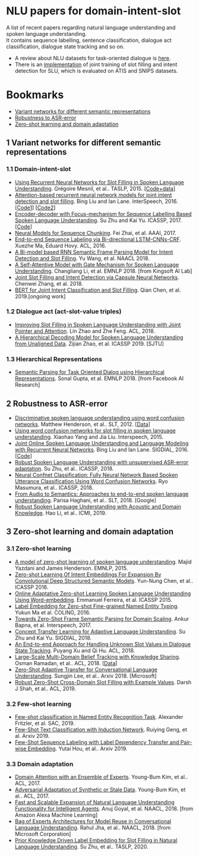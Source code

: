 
# NLU papers for domain-intent-slot
A list of recent papers regarding natural language understanding and spoken language understanding. <br>
It contains sequence labelling, sentence classification, dialogue act classification, dialogue state tracking and so on.

 * A review about NLU datasets for task-oriented dialogue is [here](https://github.com/sz128/NLU_datasets_for_task_oriented_dialogue).
 * There is an [implementation](https://github.com/sz128/slot_filling_and_intent_detection_of_SLU) of joint training of slot filling and intent detection for SLU, which is evaluated on ATIS and SNIPS datasets.

# Bookmarks
  * [Variant networks for different semantic representations](#1-variant-networks-for-different-semantic-representations)
  * [Robustness to ASR-error](#2-robustness-to-ASR-error)
  * [Zero-shot learning and domain adaptation](#3-zero-shot-learning-and-domain-adaptation)

## 1 Variant networks for different semantic representations
### 1.1 Domain-intent-slot
  * [Using Recurrent Neural Networks for Slot Filling in Spoken Language Understanding](https://ieeexplore.ieee.org/document/6998838/). Grégoire Mesnil, et al.. TASLP, 2015. [[Code+data](https://github.com/mesnilgr/is13)]
  * [Attention-based recurrent neural network models for joint intent detection and slot filling](https://pdfs.semanticscholar.org/84a9/bc5294dded8d597c9d1c958fe21e4614ff8f.pdf). Bing Liu and Ian Lane. InterSpeech, 2016. [[Code1](https://github.com/HadoopIt/rnn-nlu)] [[Code2](https://github.com/applenob/RNN-for-Joint-NLU)]
  * [Encoder-decoder with Focus-mechanism for Sequence Labelling Based Spoken Language Understanding](https://speechlab.sjtu.edu.cn/papers/sz128-zhu-icassp17.pdf). Su Zhu and Kai Yu. ICASSP, 2017. [[Code](https://github.com/sz128/SLU_focus_and_crf)]
  * [Neural Models for Sequence Chunking](https://www.aaai.org/ocs/index.php/AAAI/AAAI17/paper/download/14776/14262). Fei Zhai, et al. AAAI, 2017.
  * [End-to-end Sequence Labeling via Bi-directional LSTM-CNNs-CRF](https://arxiv.org/abs/1603.01354). Xuezhe Ma, Eduard Hovy. ACL, 2016.
  * [A Bi-model based RNN Semantic Frame Parsing Model for Intent Detection and Slot Filling](http://aclweb.org/anthology/N18-2050). Yu Wang, et al. NAACL 2018.
  * [A Self-Attentive Model with Gate Mechanism for Spoken Language Understanding](http://aclweb.org/anthology/D18-1417). Changliang Li, et al. EMNLP 2018. [from Kingsoft AI Lab]
  * [Joint Slot Filling and Intent Detection via Capsule Neural Networks](https://arxiv.org/pdf/1812.09471.pdf). Chenwei Zhang, et al. 2018. 
  * [BERT for Joint Intent Classification and Slot Filling](https://arxiv.org/pdf/1902.10909.pdf). Qian Chen, et al. 2019.[ongoing work]

### 1.2 Dialogue act (act-slot-value triples)
  * [Improving Slot Filling in Spoken Language Understanding with Joint Pointer and Attention](http://aclweb.org/anthology/P18-2068). Lin Zhao and Zhe Feng. ACL, 2018.
  * [A Hierarchical Decoding Model for Spoken Language Understanding from Unaligned Data](https://arxiv.org/abs/1904.04498). Zijian Zhao, et al. ICASSP 2019. [SJTU]

### 1.3 Hierarchical Representations
  * [Semantic Parsing for Task Oriented Dialog using Hierarchical Representations](http://aclweb.org/anthology/D18-1300). Sonal Gupta, et al. EMNLP 2018. [from Facebook AI Research]
  
## 2 Robustness to ASR-error
 * [Discriminative spoken language understanding using word confusion networks](http://www.matthen.com/assets/pdf/Discriminative_Spoken_Language_Understanding_Using_Word_Confusion_Networks.pdf). Matthew Henderson, et al.. SLT, 2012. [[Data](https://www.repository.cam.ac.uk/handle/1810/248271;jsessionid=D40F449AE8CD5D93EF215715D1726E13)]
 * [Using word confusion networks for slot filling in spoken language understanding](http://www.isca-speech.org/archive/interspeech_2015/papers/i15_1353.pdf). Xiaohao Yang and Jia Liu. Interspeech, 2015.
 * [Joint Online Spoken Language Understanding and Language Modeling with Recurrent Neural Networks](http://www.aclweb.org/anthology/W16-3603). Bing Liu and Ian Lane. SIGDIAL, 2016. [[Code](https://github.com/HadoopIt/joint-slu-lm)]
 * [Robust Spoken Language Understanding with unsupervised ASR-error adaptation](https://speechlab.sjtu.edu.cn/papers/sz128-zhu-icassp18.pdf). Su Zhu, et al.. ICASSP, 2018.
 * [Neural Confnet Classification: Fully Neural Network Based Spoken Utterance Classification Using Word Confusion Networks](http://mirlab.org/conference_papers/International_Conference/ICASSP%202018/pdfs/0006039.pdf). Ryo Masumura, et al.. ICASSP, 2018.
 * [From Audio to Semantics: Approaches to end-to-end spoken language understanding](https://arxiv.org/abs/1809.09190). Parisa Haghani, et al.. SLT, 2018. [Google]
 * [Robust Spoken Language Understanding with Acoustic and Domain Knowledge](https://dl.acm.org/doi/10.1145/3340555.3356100). Hao Li, et al.. ICMI, 2019.
 
 ## 3 Zero-shot learning and domain adaptation
 ### 3.1 Zero-shot learning
  * [A model of zero-shot learning of spoken language understanding](http://www.anthology.aclweb.org/D/D15/D15-1027.pdf). Majid Yazdani and James Henderson. EMNLP, 2015.
  * [Zero-shot Learning Of Intent Embeddings For Expansion By Convolutional Deep Structured Semantic Models](https://www.csie.ntu.edu.tw/~yvchen/doc/ICASSP16_ZeroShot.pdf). Yun-Nung Chen, et al.. ICASSP 2016.
  * [Online Adaptative Zero-shot Learning Spoken Language Understanding Using Word-embedding](https://ieeexplore.ieee.org/document/7178987/).  Emmanuel Ferreira, et al. ICASSP 2015.
  * [Label Embedding for Zero-shot Fine-grained Named Entity Typing](https://sentic.net/label-embedding-for-zero-shot-named-entity-typing.pdf). Yukun Ma et al. COLING, 2016.
  * [Towards Zero-Shot Frame Semantic Parsing for Domain Scaling](https://www.isca-speech.org/archive/Interspeech_2017/pdfs/0518.PDF).  Ankur Bapna, et al. Interspeech, 2017.
  * [Concept Transfer Learning for Adaptive Language Understanding](http://aclweb.org/anthology/W18-5047). Su Zhu and Kai Yu. SIGDIAL, 2018.
  * [An End-to-end Approach for Handling Unknown Slot Values in Dialogue State Tracking](http://aclweb.org/anthology/P18-1134). Puyang Xu and Qi Hu. ACL, 2018.
  * [Large-Scale Multi-Domain Belief Tracking with Knowledge Sharing](http://aclweb.org/anthology/P18-2069). Osman Ramadan, et al.. ACL, 2018. [[Data](http://dialogue.mi.eng.cam.ac.uk/index.php/corpus/)]
  * [Zero-Shot Adaptive Transfer for Conversational Language Understanding](https://arxiv.org/abs/1808.10059). Sungjin Lee, et al.. Arxiv 2018. [Microsoft]
  * [Robust Zero-Shot Cross-Domain Slot Filling with Example Values](https://www.aclweb.org/anthology/P19-1547.pdf). Darsh J Shah, et al.. ACL, 2019.
 ### 3.2 Few-shot learning
  * [Few-shot classification in Named Entity Recognition Task](https://arxiv.org/pdf/1812.06158.pdf). Alexander Fritzler, et al. SAC, 2019.
  * [Few-Shot Text Classification with Induction Network](https://arxiv.org/pdf/1902.10482.pdf). Ruiying Geng, et al. Arxiv 2019.
  * [Few-Shot Sequence Labeling with Label Dependency Transfer and Pair-wise Embedding](https://arxiv.org/abs/1906.08711). Yutai Hou, et al.. Arxiv 2019.
 ### 3.3 Domain adaptation
  * [Domain Attention with an Ensemble of Experts](http://www.karlstratos.com/publications/acl17ensemble.pdf). Young-Bum Kim, et al.. ACL, 2017.
  * [Adversarial Adaptation of Synthetic or Stale Data](http://karlstratos.com/publications/acl17adversarial.pdf). Young-Bum Kim, et al.. ACL, 2017.
  * [Fast and Scalable Expansion of Natural Language Understanding Functionality for Intelligent Agents](http://aclweb.org/anthology/N18-3018). Anuj Goyal, et al. NAACL, 2018. [from Amazon Alexa Machine Learning]
  * [Bag of Experts Architectures for Model Reuse in Conversational Language Understanding](http://aclweb.org/anthology/N18-3019). Rahul Jha, et al.. NAACL, 2018. [from Microsoft Corporation]
  * [Prior Knowledge Driven Label Embedding for Slot Filling in Natural Language Understanding](https://arxiv.org/abs/2003.09831). Su Zhu, et al.. TASLP, 2020.
 

